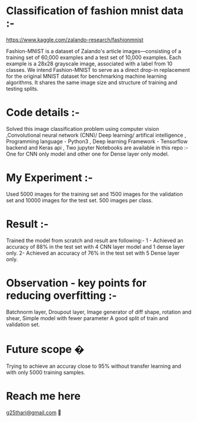 # Classification of fashion mnist data :- 

https://www.kaggle.com/zalando-research/fashionmnist

Fashion-MNIST is a dataset of Zalando's article images—consisting of a training set of 60,000 examples and a test set of 10,000 examples.
Each example is a 28x28 grayscale image, associated with a label from 10 classes. We intend Fashion-MNIST to serve as a direct drop-in 
replacement for the original MNIST dataset for benchmarking machine learning algorithms. It shares the same image size and structure of training and testing splits.

# Code details :-
Solved this image classification problem using computer vision ,Convolutional neural network (CNN)/ Deep learning/ artifical intelligence ,
Programming language - Python3 ,
Deep learning Framework - Tensorflow backend and Keras api ,
Two jupyter Notebooks are available in this repo :- One for CNN only model and other one for Dense layer only model.

# My Experiment :- 
Used 5000 images for the training set and 1500 images for the validation set and 10000 images for the test set.
500 images per class.
# Result :- 
Trained the model from scratch and result are following:- 
1 - Achieved an accuracy of 88% in the test set with 4 CNN layer model and 1 dense layer only.
2-  Achieved an accuracy of 76% in the test set with 5 Dense layer only.

# Observation - key points for reducing overfitting :-
Batchnorm layer, 
Droupout layer, 
Image generator of diff shape, rotation and shear, 
Simple model with fewer parameter
A good split of train and validation set.

# Future scope �
Trying to achieve an accuray close to 95% without transfer learning and with only 5000 training samples.

# Reach me here
g25thari@gmail.com 📧
